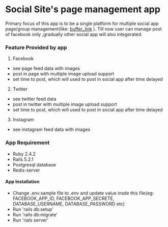 # Social Site's page management app
 Primary focus of this app is to be a single platform for multiple social app page/group management(like: [buffer_link](https://www.buffer.com) ). Till now user can manage post of facebook only ,gradually other social app will also integerated.

### Feature Provided by app
1. Facebook
* see page feed data with images
* post in page with multiple image upload support
* set time to post, which will used to post in social app after time delayed

2. Twitter
* see twitter feed data 
* post in twitter with multiple image upload support
* set time to post, which will used to post in social app after time delayed

3. Instagram
* see instagram feed data with images


### App Requirement
* Ruby 2.4.2 
* Rails 5.2.1
* Postgresql database 
* Redis-server

#### App Installation
* Change .env.sample file to .env and update value insde this file(eg: FACEBOOK_APP_ID, FACEBOOK_APP_SECRETE, DATABASE_USERNAME, DATABASE_PASSWORD etc) 
* Run 'rails db:setup'
* Run 'rails db:migrate'
* Run 'rials server'
